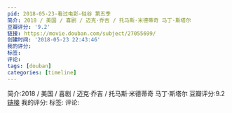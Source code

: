 ```yaml
---
pid: 2018-05-23-看过电影-硅谷 第五季
简介: 2018 / 美国 / 喜剧 / 迈克·乔吉 / 托马斯·米德蒂奇 马丁·斯塔尔
豆瓣评分: '9.2'
链接: https://movie.douban.com/subject/27055699/
创建时间: '2018-05-23 22:43:46'
我的评分:
标签:
评论:
tags: [douban]
categories: [timeline]
---
```

简介:2018 / 美国 / 喜剧 / 迈克·乔吉 / 托马斯·米德蒂奇 马丁·斯塔尔
豆瓣评分:9.2
[链接](https://movie.douban.com/subject/27055699/)
我的评分:
标签:
评论:
